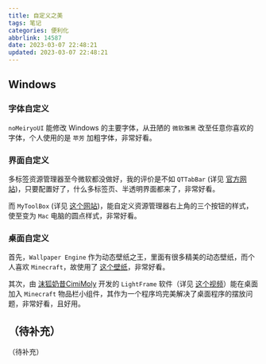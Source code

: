 ```yaml
---
title: 自定义之美
tags: 笔记
categories: 便利化
abbrlink: 14587
date: 2023-03-07 22:48:21
updated: 2023-03-07 22:48:21
---
```


## Windows

### 字体自定义

`noMeiryoUI` 能修改 Windows 的主要字体，从丑陋的 `微软雅黑` 改至任意你喜欢的字体，个人使用的是 `苹芳` 加粗字体，非常好看。

### 界面自定义

多标签资源管理器至今微软都没做好，我的评价是不如 `QTTabBar` (详见 [官方网站](http://qttabbar.wikidot.com/))，只要配置好了，什么多标签页、半透明界面都来了，非常好看。

而 `MyToolBox` (详见 [这个网站](https://winmoes.com/tools/12948.html))，能自定义资源管理器右上角的三个按钮的样式，使至变为 `Mac` 电脑的圆点样式，非常好看。

### 桌面自定义

首先，`Wallpaper Engine` 作为动态壁纸之王，里面有很多精美的动态壁纸，而个人喜欢 `Minecraft`，故使用了 [这个壁纸](https://steamcommunity.com/sharedfiles/filedetails/?id=2632049677)，非常好看。

其次，由 [沫狐奶昔CimiMoly](https://space.bilibili.com/373454723) 开发的 `LightFrame` 软件（详见 [这个视频](https://www.bilibili.com/video/BV11d4y127Ky/)）能在桌面加入 `Minecraft` 物品栏小组件，其作为一个程序坞完美解决了桌面程序的摆放问题，非常好看，且好用。

## （待补充）

（待补充）
